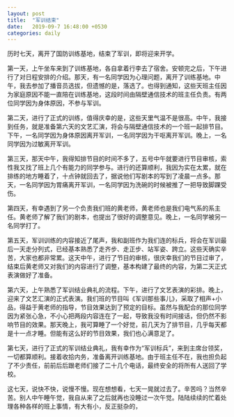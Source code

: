 ```yaml
---
layout: post
title:  "军训结束"
date:   2019-09-7 16:48:00 +0530
categories: daily
---
```

历时七天，离开了国防训练基地，结束了军训，即将迎来开学。

第一天，上午坐车来到了训练基地，各自拿着行李去了宿舍。安顿完之后，下午进行了对日程安排的介绍。那天，有一名同学因为心理问题，离开了训练基地。中午，我去参加了播音员选拔，但遗憾的是，落选了。也得到通知，这些天班主任因为家庭原因不能一直陪在训练基地，这段时间由隔壁通信技术的班主任负责。有两位同学因为身体原因，不参与军训。

第二天，进行了正式的训练，值得庆幸的是，这些天里气温不是很高。中午，我接到任务，就是准备第六天的文艺汇演，将会与隔壁通信技术的一个班一起排节目。下午，一名同学因为身体原因离开军训，一名同学因为干呕离开军训。晚上，一名同学因为过敏离开军训。

第三天，那天中午，我得知排节目的时间不多了，五号中午就要进行节目审核，索性我又找了班上几个有能力的同学参与。进行的还算顺利，我因为实在太累，就在排练的地方睡着了，十点钟就回去了，据说他们写剧本的写到了凌晨一点多。那天，一名同学因为胃痛离开军训，一名同学因为洗碗的时候被推了一把导致脚踝受伤。

第四天，有幸遇到了另一个负责我们班的黄老师，黄老师也是我们电气系的系主任。黄老师了解了我们的剧本，也提出了很好的调整意见。晚上，一名同学被另一名同学打了。

第五天，军训训练的内容接近了尾声，我和副班作为我们连的标兵，将会在军训最后一天走分列式，已经基本熟悉了走齐步、走正步、站军姿、跨立。这些天确实辛苦，大家也都非常累。这天中午，进行了节目的审核，很庆幸我们的节目过审了，结束后黄老师又对我们的内容进行了调整，基本构建了最终的内容，为第二天正式表演做好了准备。

第六天，上午熟悉了军训结业典礼的流程。下午，进行了文艺表演的彩排。晚上，迎来了文艺汇演的正式表演。我们班的节目叫《军训那些事儿》，采取了相声+小品，得益于黄老师的指导，节目效果达到了预定的目标。虽然与我配合的那位同学因为紧张心急，不小心把两段内容连在了一起，导致我没有时间接话，但仍然不影响节目的效果。那天晚上，我可算睡了一个好觉，前几天为了排节目，几乎每天都是十一点才睡。但能有这么好的节目效果，我们也心满意足了。

第七天，进行了正式的军训结业典礼，我有幸作为“军训标兵”，来到主席台领奖，一切都算顺利。接着收拾内务，准备离开训练基地。由于班主任不在，我也担负起了不少责任，前前后后跟老师们接了二十几个电话，最终安全的将所有人送回了学校。

这七天，说快不快，说慢不慢。现在想想看，七天一晃就过去了。辛苦吗？当然辛苦。别人中午睡午觉，我自从来了之后就再也没睡过一次午觉。陆陆续续的忙着处理各种各样的班上事情，有大有小，反正挺杂的，